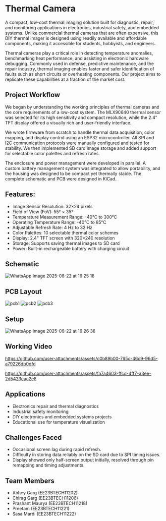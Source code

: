 <h1>
  Thermal Camera
</h1>
A compact, low-cost thermal imaging solution built for diagnostic, repair, and monitoring applications in electronics, industrial safety, and embedded systems. Unlike commercial thermal cameras that are often expensive, this DIY thermal imager is designed using readily available and affordable components, making it accessible for students, hobbyists, and engineers.

Thermal cameras play a critical role in detecting temperature anomalies, benchmarking heat performance, and assisting in electronic hardware debugging. Commonly used in defense, predictive maintenance, and the repair industry, thermal imaging enables faster and safer identification of faults such as short circuits or overheating components. Our project aims to replicate these capabilities at a fraction of the market cost.

<h2>Project Workflow </h2>

We began by understanding the working principles of thermal cameras and the core requirements of a low-cost system. The MLX90640 thermal sensor was selected for its high sensitivity and compact resolution, while the 2.4” TFT display offered a visually rich and user-friendly interface.

We wrote firmware from scratch to handle thermal data acquisition, color mapping, and display control using an ESP32 microcontroller. All SPI and I2C communication protocols were manually configured and tested for stability. We then implemented SD card image storage and added support for selectable color palettes and refresh rates.

The enclosure and power management were developed in parallel. A custom battery management system was integrated to allow portability, and the housing was designed to be compact yet thermally stable. The complete schematic and PCB were designed in KiCad.

<h2>
Features:
</h2>

- Image Sensor Resolution: 32×24 pixels
- Field of View (FoV): 55° × 35°
- Temperature Measurement Range: -40°C to 300°C
- Operating Temperature Range: -40°C to 85°C
- Adjustable Refresh Rate: 4 Hz to 32 Hz
- Color Palettes: 10 selectable thermal color schemes
- Display: 2.4" TFT screen with 320×240 resolution
- Storage: Supports saving thermal images to SD card
- Power: Built-in rechargeable battery with charging circuit



<h2>Schematic</h2>

![WhatsApp Image 2025-06-22 at 16 25 18](https://github.com/user-attachments/assets/65ad85ee-184b-42cb-ac40-4695d1b9c40d)

<h2>PCB Layout </h2>

![pcb1](https://github.com/user-attachments/assets/de7cf788-f19d-4a72-8f52-c36841873612)
![pcb2](https://github.com/user-attachments/assets/67eb05c0-93dc-49ad-bdf6-afdffa7c7f62)
![pcb3](https://github.com/user-attachments/assets/4c519ef6-7281-4e9a-af50-b7df18d0dccb)

<h2>Setup</h2>

![WhatsApp Image 2025-06-22 at 16 26 38](https://github.com/user-attachments/assets/1e8768ed-6d3a-4f66-9dd8-91ff530ea7c5)

<h2> Working Video </h2>

https://github.com/user-attachments/assets/c0b89b00-765c-46c9-96d5-a79226db0dfd

https://github.com/user-attachments/assets/fa7a4603-ffcd-4ff7-a3ee-2d5423cac2e8




<h2>Applications</h2>

- Electronics repair and thermal diagnostics
- Industrial safety monitoring
- DIY electronics and embedded systems projects
- Educational use for temperature visualization

<h2>Challenges Faced</h2>
 
- Occasional screen lag during rapid refresh.
- Difficulty in storing data reliably on the SD card due to SPI timing issues.
- Display showed only half-screen output initially, resolved through pin remapping and timing adjustments.

<h2>Team Members</h2>

- Abhey Garg (EE23BTECH11202)
- Chirag Garg (EE23BTECH11206)
- Prashant Maurya (EE23BTECH11218)
- Preetam (EE23BTECH11221)
- Sasa Mardi (EE23BTECH11222)

